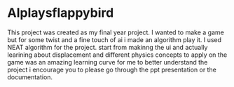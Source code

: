 # AIplaysflappybird
This project was created as my final year project. I wanted to make a game but for some twist and a fine touch of ai i made an algorithm play it.
I used NEAT algorithm for the project.
start from makinng the ui and actually learining about displacement and different physics concepts to apply on the game was an amazing 
learning curve for me 
to better understand the project i encourage you to please go through the ppt presentation or the documentation.
